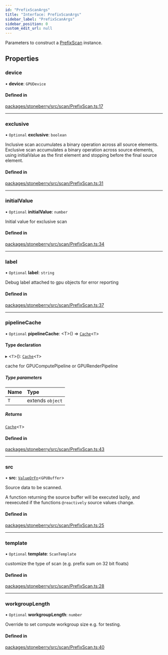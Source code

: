 ```yaml
---
id: "PrefixScanArgs"
title: "Interface: PrefixScanArgs"
sidebar_label: "PrefixScanArgs"
sidebar_position: 0
custom_edit_url: null
---
```


Parameters to construct a [PrefixScan](../classes/PrefixScan.md) instance.

## Properties

### device

• **device**: `GPUDevice`

#### Defined in

[packages/stoneberry/src/scan/PrefixScan.ts:17](https://github.com/mighdoll/stoneberry/blob/a2da335/packages/stoneberry/src/scan/PrefixScan.ts#L17)

___

### exclusive

• `Optional` **exclusive**: `boolean`

Inclusive scan accumulates a binary operation across all source elements.
Exclusive scan accumulates a binary operation across source elements, using initialValue
as the first element and stopping before the final source element.

#### Defined in

[packages/stoneberry/src/scan/PrefixScan.ts:31](https://github.com/mighdoll/stoneberry/blob/a2da335/packages/stoneberry/src/scan/PrefixScan.ts#L31)

___

### initialValue

• `Optional` **initialValue**: `number`

Initial value for exclusive scan

#### Defined in

[packages/stoneberry/src/scan/PrefixScan.ts:34](https://github.com/mighdoll/stoneberry/blob/a2da335/packages/stoneberry/src/scan/PrefixScan.ts#L34)

___

### label

• `Optional` **label**: `string`

Debug label attached to gpu objects for error reporting

#### Defined in

[packages/stoneberry/src/scan/PrefixScan.ts:37](https://github.com/mighdoll/stoneberry/blob/a2da335/packages/stoneberry/src/scan/PrefixScan.ts#L37)

___

### pipelineCache

• `Optional` **pipelineCache**: <T\>() => [`Cache`](Cache.md)<`T`\>

#### Type declaration

▸ <`T`\>(): [`Cache`](Cache.md)<`T`\>

cache for GPUComputePipeline or GPURenderPipeline

##### Type parameters

| Name | Type |
| :------ | :------ |
| `T` | extends `object` |

##### Returns

[`Cache`](Cache.md)<`T`\>

#### Defined in

[packages/stoneberry/src/scan/PrefixScan.ts:43](https://github.com/mighdoll/stoneberry/blob/a2da335/packages/stoneberry/src/scan/PrefixScan.ts#L43)

___

### src

• **src**: [`ValueOrFn`](../modules.md#valueorfn)<`GPUBuffer`\>

Source data to be scanned.

A function returning the source buffer will be executed lazily, 
and reexecuted if the functions `@reactively` source values change.

#### Defined in

[packages/stoneberry/src/scan/PrefixScan.ts:25](https://github.com/mighdoll/stoneberry/blob/a2da335/packages/stoneberry/src/scan/PrefixScan.ts#L25)

___

### template

• `Optional` **template**: `ScanTemplate`

customize the type of scan (e.g. prefix sum on 32 bit floats)

#### Defined in

[packages/stoneberry/src/scan/PrefixScan.ts:28](https://github.com/mighdoll/stoneberry/blob/a2da335/packages/stoneberry/src/scan/PrefixScan.ts#L28)

___

### workgroupLength

• `Optional` **workgroupLength**: `number`

Override to set compute workgroup size e.g. for testing.

#### Defined in

[packages/stoneberry/src/scan/PrefixScan.ts:40](https://github.com/mighdoll/stoneberry/blob/a2da335/packages/stoneberry/src/scan/PrefixScan.ts#L40)
